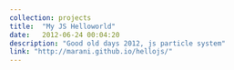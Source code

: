 ```yaml
---
collection: projects
title:  "My JS Helloworld"
date:   2012-06-24 00:04:20
description: "Good old days 2012, js particle system"
link: "http://marani.github.io/hellojs/"
---
```

